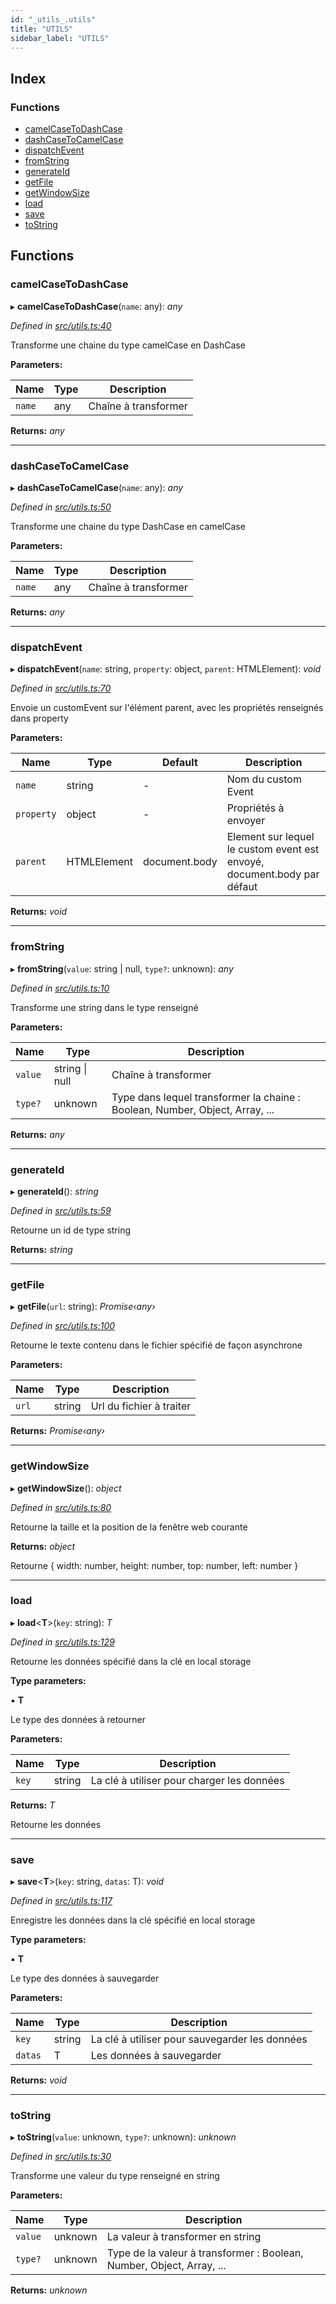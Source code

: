 ```yaml
---
id: "_utils_.utils"
title: "UTILS"
sidebar_label: "UTILS"
---
```


## Index

### Functions

* [camelCaseToDashCase](_utils_.utils.md#camelcasetodashcase)
* [dashCaseToCamelCase](_utils_.utils.md#dashcasetocamelcase)
* [dispatchEvent](_utils_.utils.md#dispatchevent)
* [fromString](_utils_.utils.md#fromstring)
* [generateId](_utils_.utils.md#generateid)
* [getFile](_utils_.utils.md#getfile)
* [getWindowSize](_utils_.utils.md#getwindowsize)
* [load](_utils_.utils.md#load)
* [save](_utils_.utils.md#save)
* [toString](_utils_.utils.md#tostring)

## Functions

###  camelCaseToDashCase

▸ **camelCaseToDashCase**(`name`: any): *any*

*Defined in [src/utils.ts:40](https://github.com/NicolasBoyer/wapitis/blob/d619f93/src/utils.ts#L40)*

Transforme une chaine du type camelCase en DashCase

**Parameters:**

Name | Type | Description |
------ | ------ | ------ |
`name` | any | Chaîne à transformer |

**Returns:** *any*

___

###  dashCaseToCamelCase

▸ **dashCaseToCamelCase**(`name`: any): *any*

*Defined in [src/utils.ts:50](https://github.com/NicolasBoyer/wapitis/blob/d619f93/src/utils.ts#L50)*

Transforme une chaine du type DashCase en camelCase

**Parameters:**

Name | Type | Description |
------ | ------ | ------ |
`name` | any | Chaîne à transformer |

**Returns:** *any*

___

###  dispatchEvent

▸ **dispatchEvent**(`name`: string, `property`: object, `parent`: HTMLElement): *void*

*Defined in [src/utils.ts:70](https://github.com/NicolasBoyer/wapitis/blob/d619f93/src/utils.ts#L70)*

Envoie un customEvent sur l'élément parent, avec les propriétés renseignés dans property

**Parameters:**

Name | Type | Default | Description |
------ | ------ | ------ | ------ |
`name` | string | - | Nom du custom Event |
`property` | object | - | Propriétés à envoyer |
`parent` | HTMLElement |  document.body | Element sur lequel le custom event est envoyé, document.body par défaut  |

**Returns:** *void*

___

###  fromString

▸ **fromString**(`value`: string | null, `type?`: unknown): *any*

*Defined in [src/utils.ts:10](https://github.com/NicolasBoyer/wapitis/blob/d619f93/src/utils.ts#L10)*

Transforme une string dans le type renseigné

**Parameters:**

Name | Type | Description |
------ | ------ | ------ |
`value` | string &#124; null | Chaîne à transformer |
`type?` | unknown | Type dans lequel transformer la chaine : Boolean, Number, Object, Array, ... |

**Returns:** *any*

___

###  generateId

▸ **generateId**(): *string*

*Defined in [src/utils.ts:59](https://github.com/NicolasBoyer/wapitis/blob/d619f93/src/utils.ts#L59)*

Retourne un id de type string

**Returns:** *string*

___

###  getFile

▸ **getFile**(`url`: string): *Promise‹any›*

*Defined in [src/utils.ts:100](https://github.com/NicolasBoyer/wapitis/blob/d619f93/src/utils.ts#L100)*

Retourne le texte contenu dans le fichier spécifié de façon asynchrone

**Parameters:**

Name | Type | Description |
------ | ------ | ------ |
`url` | string | Url du fichier à traiter |

**Returns:** *Promise‹any›*

___

###  getWindowSize

▸ **getWindowSize**(): *object*

*Defined in [src/utils.ts:80](https://github.com/NicolasBoyer/wapitis/blob/d619f93/src/utils.ts#L80)*

Retourne la taille et la position de la fenêtre web courante

**Returns:** *object*

Retourne { width: number, height: number, top: number, left: number }

___

###  load

▸ **load**<**T**>(`key`: string): *T*

*Defined in [src/utils.ts:129](https://github.com/NicolasBoyer/wapitis/blob/d619f93/src/utils.ts#L129)*

Retourne les données spécifié dans la clé en local storage

**Type parameters:**

▪ **T**

Le type des données à retourner

**Parameters:**

Name | Type | Description |
------ | ------ | ------ |
`key` | string | La clé à utiliser pour charger les données |

**Returns:** *T*

Retourne les données

___

###  save

▸ **save**<**T**>(`key`: string, `datas`: T): *void*

*Defined in [src/utils.ts:117](https://github.com/NicolasBoyer/wapitis/blob/d619f93/src/utils.ts#L117)*

Enregistre les données dans la clé spécifié en local storage

**Type parameters:**

▪ **T**

Le type des données à sauvegarder

**Parameters:**

Name | Type | Description |
------ | ------ | ------ |
`key` | string | La clé à utiliser pour sauvegarder les données |
`datas` | T | Les données à sauvegarder  |

**Returns:** *void*

___

###  toString

▸ **toString**(`value`: unknown, `type?`: unknown): *unknown*

*Defined in [src/utils.ts:30](https://github.com/NicolasBoyer/wapitis/blob/d619f93/src/utils.ts#L30)*

Transforme une valeur du type renseigné en string

**Parameters:**

Name | Type | Description |
------ | ------ | ------ |
`value` | unknown | La valeur à transformer en string |
`type?` | unknown | Type de la valeur à transformer : Boolean, Number, Object, Array, ... |

**Returns:** *unknown*
